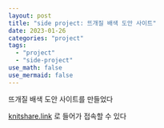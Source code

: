 ```yaml
---
layout: post
title: "side project: 뜨개질 배색 도안 사이트"
date: 2023-01-26
categories: "project"
tags:
  - "project"
  - "side-project"
use_math: false
use_mermaid: false
---
```


뜨개질 배색 도안 사이트를 만들었다

[knitshare.link](knitshare.link) 로 들어가 접속할 수 있다
